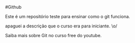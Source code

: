 #Github

Este é um repositório teste para ensinar como o git funciona.

apaguei a descrição que o curso era para iniciante.
\o/

Saiba mais sobre Git no curso free do youtube.
